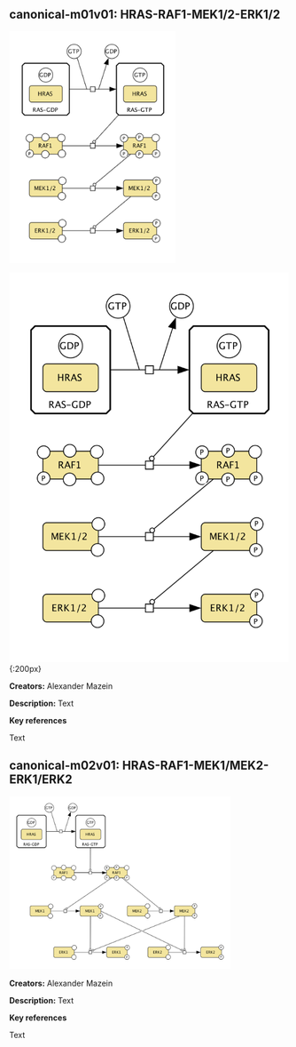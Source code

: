 ## canonical-m01v01: HRAS-RAF1-MEK1/2-ERK1/2

<img src="canonical-m01-v01.png" width="300"/>

![image](canonical-m01-v01.png){:200px}


**Creators:** Alexander Mazein

**Description:** Text  

**Key references**  

Text

## canonical-m02v01: HRAS-RAF1-MEK1/MEK2-ERK1/ERK2

<img src="canonical-m02-v01.png" width="400"/>

**Creators:** Alexander Mazein

**Description:** Text  

**Key references**  

Text

